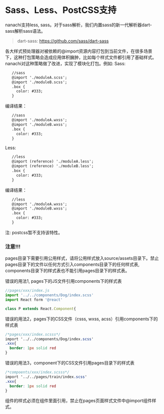 # Sass、Less、PostCSS支持

nanachi支持less, sass。对于sass解析，我们内置sass的新一代解析器dart-sass解析sass语法。

> dart-sass: https://github.com/sass/dart-sass

各大样式预处理器对被依赖的@import资源内容打包到当前文件，在很多场景下，这种打包策略会造成应用体积臃肿，比如每个样式文件都引用了基础样式。
nanachi对这种策略做了改进，实现了模块化打包。例如: 
Sass:
```html
   //sass
   @import './moduleA.scss';
   @import './moduleB.scss';
   .box {
     color: #333;
   }
```
编译结果：
```html
   //sass
   @import './moduleA.wxss';
   @import './moduleB.wxss';
   .box {
     color: #333;
   }
```
Less:
```html
   //less
   @import (reference) './moduleA.less';
   @import (reference) './moduleB.less';
   .box {
     color: #333;
   }
```
编译结果：
```html
   //less
   @import './moduleA.wxss';
   @import './moduleB.wxss';
   .box {
     color: #333;
   }
```
注: postcss暂不支持该特性。

### 注意!!!
pages目录下需要引用公用样式，请将公用样式放入source/assets目录下。禁止pages目录下的文件以任何方式引入components目录下的任何样式表, components目录下的样式表也不能引用pages目录下的样式表。

错误的用法1, pages下的JS文件引用components下的样式表
```javascript
//pages/xxx/index.js
import '../../components/Dog/index.scss'
import React form '@react'

class P extends React.Component{
```
错误的用法2，pages下的CSS文件（csss, wxss, acss）引用components下的样式表
```css
/*pages/xxx/index.scsss*/
import '../../components/Dog/index.scss'
.xxx{
  border: 1px solid red
}
```
错误的用法3，component下的CSS文件引用pages目录下的样式表
```css
/*compoents/xxx/index.scsss*/
import '../../pages/train/index.scss'
.xxx{
  border: 1px solid red
}
```

组件的样式必须在组件里面引用，禁止在pages页面样式文件中@import组件样式。
